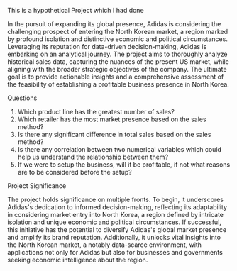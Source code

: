 This is a hypothetical Project which I had done

In the pursuit of expanding its global presence, Adidas is considering the challenging prospect of entering the North Korean market, a region marked by profound isolation and distinctive economic and political circumstances. Leveraging its reputation for data-driven decision-making, Adidas is embarking on an analytical journey. The project aims to thoroughly analyze historical sales data, capturing the nuances of the present US market, while aligning with the broader strategic objectives of the company. The ultimate goal is to provide actionable insights and a comprehensive assessment of the feasibility of establishing a profitable business presence in North Korea.

Questions
1. Which product line has the greatest number of sales?
2. Which retailer has the most market presence based on the sales method?
3. Is there any significant difference in total sales based on the sales method?
4. Is there any correlation between two numerical variables which could help us understand the relationship between them?
5. If we were to setup the business, will it be profitable, if not what reasons are to be considered before the setup?


Project Significance

The project holds significance on multiple fronts. To begin, it underscores Adidas's dedication to informed decision-making, reflecting its adaptability in considering market entry into North Korea, a region defined by intricate isolation and unique economic and political circumstances. If successful, this initiative has the potential to diversify Adidas's global market presence and amplify its brand reputation. Additionally, it unlocks vital insights into the North Korean market, a notably data-scarce environment, with applications not only for Adidas but also for businesses and governments seeking economic intelligence about the region.
